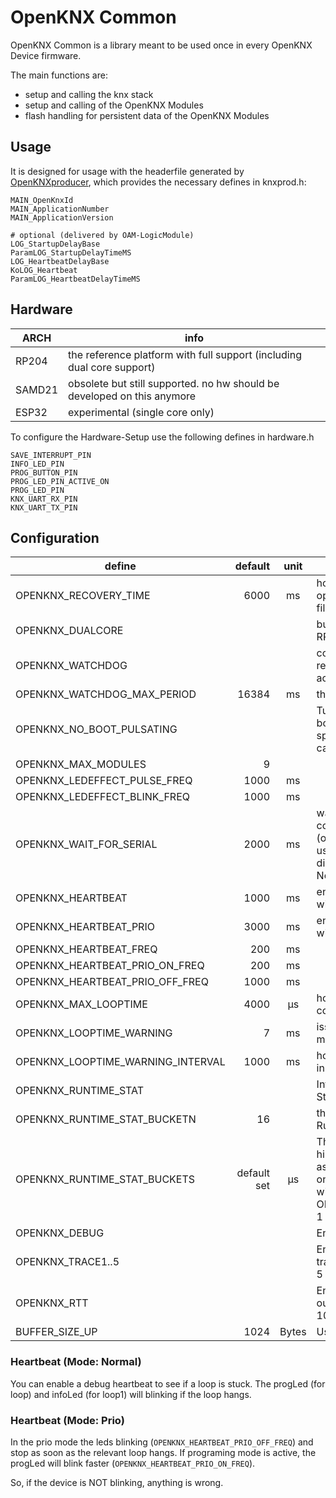 # OpenKNX Common

OpenKNX Common is a library meant to be used once in every OpenKNX Device firmware.

The main functions are:
- setup and calling the knx stack
- setup and calling of the OpenKNX Modules
- flash handling for persistent data of the OpenKNX Modules

## Usage

It is designed for usage with the headerfile generated by [OpenKNXproducer](https://github.com/OpenKNX/OpenKNXproducer), which provides the necessary defines in knxprod.h:
```
MAIN_OpenKnxId
MAIN_ApplicationNumber
MAIN_ApplicationVersion

# optional (delivered by OAM-LogicModule)
LOG_StartupDelayBase
ParamLOG_StartupDelayTimeMS
LOG_HeartbeatDelayBase
KoLOG_Heartbeat
ParamLOG_HeartbeatDelayTimeMS
```
## Hardware

| ARCH   | info                                                                    |
| ------ | ----------------------------------------------------------------------- |
| RP204  | the reference platform with full support (including dual core support)  |
| SAMD21 | obsolete but still supported. no hw should be developed on this anymore |
| ESP32  | experimental (single core only)                                         |

To configure the Hardware-Setup use the following defines in hardware.h

```
SAVE_INTERRUPT_PIN
INFO_LED_PIN
PROG_BUTTON_PIN
PROG_LED_PIN_ACTIVE_ON
PROG_LED_PIN
KNX_UART_RX_PIN
KNX_UART_TX_PIN
```

## Configuration

| define                            |     default | unit  | function                                                                                                                                                                                   |
| --------------------------------- | ----------: | :---: | ------------------------------------------------------------------------------------------------------------------------------------------------------------------------------------------ |
| OPENKNX_RECOVERY_TIME             |        6000 |  ms   | hold prog button to erase knx and openknx data (not firmware or filesystem). Turn off with 0                                                                                                                |
| OPENKNX_DUALCORE                  |             |       | build with dualcore support (only on RP2040)                                                                                                                                               |
| OPENKNX_WATCHDOG                  |             |       | compile with watchdog (use only for releases. debugger not working with active watchdog)                                                                                                   |
| OPENKNX_WATCHDOG_MAX_PERIOD       |       16384 |  ms   | the timeout period of watchdog                                                                                                                                                             |
| OPENKNX_NO_BOOT_PULSATING         |             |       | Turn off the pulsating LED during the boot phase. (Only necessary for specific hardware where the LED cannot be controlled via PWM).                                                       |
| OPENKNX_MAX_MODULES               |           9 |       |                                                                                                                                                                                            |
| OPENKNX_LEDEFFECT_PULSE_FREQ      |        1000 |  ms   |                                                                                                                                                                                            |
| OPENKNX_LEDEFFECT_BLINK_FREQ      |        1000 |  ms   |                                                                                                                                                                                            |
| OPENKNX_WAIT_FOR_SERIAL           |        2000 |  ms   | wait at startup until SERIAL_DEBUG is connected.<br/>(optional with timeout - in devmode use high values like 20000 - 0 will disable waiting)<br/>Not supported on ESP32                   |
| OPENKNX_HEARTBEAT                 |        1000 |  ms   | enable heartbeat mode (optional with with specific failure time)                                                                                                                           |
| OPENKNX_HEARTBEAT_PRIO            |        3000 |  ms   | enable heartbeat prio mode (optional with with specific failure time)                                                                                                                      |
| OPENKNX_HEARTBEAT_FREQ            |         200 |  ms   |                                                                                                                                                                                            |
| OPENKNX_HEARTBEAT_PRIO_ON_FREQ    |         200 |  ms   |                                                                                                                                                                                            |
| OPENKNX_HEARTBEAT_PRIO_OFF_FREQ   |        1000 |  ms   |                                                                                                                                                                                            |
| OPENKNX_MAX_LOOPTIME              |        4000 |  µs   | how much time is the loop allowed to consume. (soft limit)                                                                                                                                 |
| OPENKNX_LOOPTIME_WARNING          |           7 |  ms   | issue a warning if the loop has lasted X ms or longer longer.                                                                                                                              |
| OPENKNX_LOOPTIME_WARNING_INTERVAL |        1000 |  ms   | how often the warning may be issued in the console                                                                                                                                         |
| OPENKNX_RUNTIME_STAT              |             |       | Integrate Collection of Runtime-Statistics  for core0.                                                                                                                                     |
| OPENKNX_RUNTIME_STAT_BUCKETN      |          16 |       | the number of histogram buckets for Runtime-Statistics                                                                                                                                     |
| OPENKNX_RUNTIME_STAT_BUCKETS      | default set |  µs   | The upper (included) limits of histogram bucket, without last bucket as this will be limited by data-type only. Must be a comma-separated list with OPENKNX_RUNTIME_STAT_BUCKETN-1 entries |
| OPENKNX_DEBUG                     |             |       | Enable debug mode                                                                                                                                                                          |
| OPENKNX_TRACE1..5                 |             |       | Enable debug mode + tracing. to see trace logs, they must match one of the 5 regex filters.                                                                                                |
| OPENKNX_RTT                       |             |       | Enable RTT Mode (Disable USB Serial output) + Increase BUFFER_SIZE_UP to 10240!                                                                                                            |
| BUFFER_SIZE_UP                    |        1024 | Bytes | Using by Segger RTT                                                                                                                                                                        |

### Heartbeat (Mode: Normal)
You can enable a debug heartbeat to see if a loop is stuck. The progLed (for loop) and infoLed (for loop1) will blinking if the loop hangs.

### Heartbeat (Mode: Prio)
In the prio mode the leds blinking (`OPENKNX_HEARTBEAT_PRIO_OFF_FREQ`) and stop as soon as the relevant loop hangs.
If programing mode is active, the progLed will blink faster (`OPENKNX_HEARTBEAT_PRIO_ON_FREQ`).

So, if the device is NOT blinking, anything is wrong.